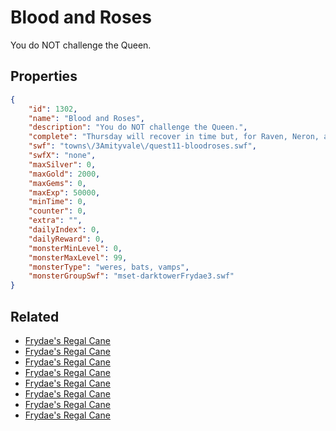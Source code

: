# Blood and Roses

You do NOT challenge the Queen.

## Properties

```json
{
    "id": 1302,
    "name": "Blood and Roses",
    "description": "You do NOT challenge the Queen.",
    "complete": "Thursday will recover in time but, for Raven, Neron, and Chaney, the danger of discovery before a cure can be found is huge.",
    "swf": "towns\/3Amityvale\/quest11-bloodroses.swf",
    "swfX": "none",
    "maxSilver": 0,
    "maxGold": 2000,
    "maxGems": 0,
    "maxExp": 50000,
    "minTime": 0,
    "counter": 0,
    "extra": "",
    "dailyIndex": 0,
    "dailyReward": 0,
    "monsterMinLevel": 0,
    "monsterMaxLevel": 99,
    "monsterType": "weres, bats, vamps",
    "monsterGroupSwf": "mset-darktowerFrydae3.swf"
}
```

## Related

- [Frydae's Regal Cane](../items/14794-frydae-s-regal-cane.md)
- [Frydae's Regal Cane](../items/14795-frydae-s-regal-cane.md)
- [Frydae's Regal Cane](../items/14796-frydae-s-regal-cane.md)
- [Frydae's Regal Cane](../items/14797-frydae-s-regal-cane.md)
- [Frydae's Regal Cane](../items/14798-frydae-s-regal-cane.md)
- [Frydae's Regal Cane](../items/14799-frydae-s-regal-cane.md)
- [Frydae's Regal Cane](../items/14800-frydae-s-regal-cane.md)
- [Frydae's Regal Cane](../items/14801-frydae-s-regal-cane.md)

